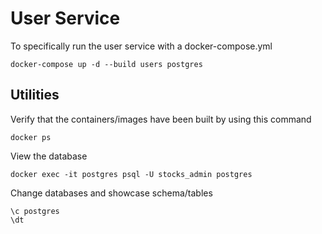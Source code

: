 # User Service

To specifically run the user service with a docker-compose.yml
```
docker-compose up -d --build users postgres
```

## Utilities
Verify that the containers/images have been built by using this command
```
docker ps 
```

View the database
```
docker exec -it postgres psql -U stocks_admin postgres
```

Change databases and showcase schema/tables
```
\c postgres
\dt
```
